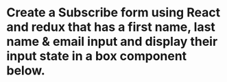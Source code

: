 # Create a Subscribe form using React and redux that has a first name, last name & email input and display their input state in a box component below.
